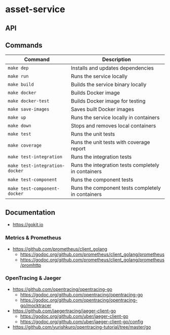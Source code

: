 # asset-service

## API

## Commands

| Command                        | Description                                          |
|--------------------------------|------------------------------------------------------|
| `make dep`                     | Installs and updates dependencies                    |
| `make run`                     | Runs the service locally                             |
| `make build`                   | Builds the service binary locally                    |
| `make docker`                  | Builds Docker image                                  |
| `make docker-test`             | Builds Docker image for testing                      |
| `make save-images`             | Saves built Docker images                            |
| `make up`                      | Runs the service locally in containers               |
| `make down`                    | Stops and removes local containers                   |
| `make test`                    | Runs the unit tests                                  |
| `make coverage`                | Runs the unit tests with coverage report             |
| `make test-integration`        | Runs the integration tests                           |
| `make test-integration-docker` | Runs the integration tests completely in containers  |
| `make test-component`          | Runs the component tests                             |
| `make test-component-docker`   | Runs the component tests completely in containers    |

## Documentation

  - https://gokit.io

### Metrics & Prometheus

  - https://github.com/prometheus/client_golang
    - https://godoc.org/github.com/prometheus/client_golang/prometheus
    - https://godoc.org/github.com/prometheus/client_golang/prometheus/promhttp

### OpenTracing & Jaeger

  - https://github.com/opentracing/opentracing-go
    - https://godoc.org/github.com/opentracing/opentracing-go
    - https://godoc.org/github.com/opentracing/opentracing-go/mocktracer
  - https://github.com/jaegertracing/jaeger-client-go
    - https://godoc.org/github.com/uber/jaeger-client-go
    - https://godoc.org/github.com/uber/jaeger-client-go/config
  - https://github.com/yurishkuro/opentracing-tutorial/tree/master/go
